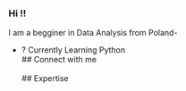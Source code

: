 ### Hi  !!
I am a begginer in Data Analysis from Poland-
- ? Currently Learning Python 
<br>## Connect with me<br>
<br>## Expertise<br>
